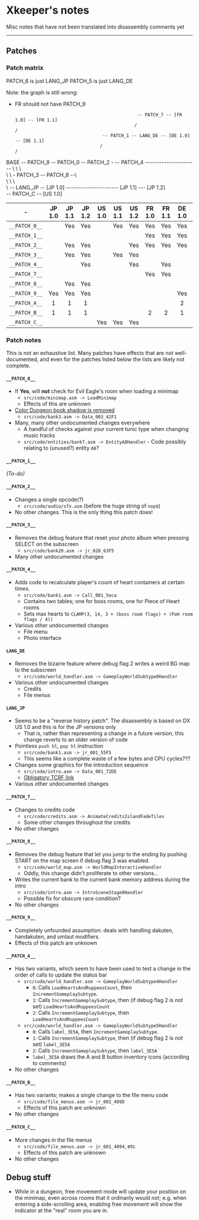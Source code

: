 # Xkeeper's notes
Misc notes that have not been translated into disassembly comments yet

----

## Patches

### Patch matrix

PATCH_6 is just LANG_JP
PATCH_5 is just LANG_DE

Note: the graph is still wrong:
- FR should not have PATCH_9


                                                    -- PATCH_7 -- [FR 1.0] -- [FR 1.1]
                                                   /                       /
                                       -- PATCH_1 -- LANG_DE -- [DE 1.0] -- [DE 1.1]
                                      /                                  /
BASE -- PATCH_9 -- PATCH_0 -- PATCH_2 - -- PATCH_4 ----------------------
   \           \                      \                                  \
    \           \                      \- PATCH_3 -- PATCH_8 --\          \
     \           \                                              \          \
      \           -- LANG_JP -- [JP 1.0] ---------------------- [JP 1.1] --- [JP 1.2]
       \
        -- PATCH_C -- [US 1.0]


|       -       | JP 1.0 | JP 1.1 | JP 1.2 | US 1.0 | US 1.1 | US 1.2 | FR 1.0 | FR 1.1 | DE 1.0 | DE 1.1 |
|:-------------:|:------:|:------:|:------:|:------:|:------:|:------:|:------:|:------:|:------:|:------:|
| `__PATCH_0__` |        |  Yes   |  Yes   |        |  Yes   |  Yes   |  Yes   |  Yes   |  Yes   |  Yes   |
| `__PATCH_1__` |        |        |        |        |        |        |  Yes   |  Yes   |  Yes   |  Yes   |
| `__PATCH_2__` |        |  Yes   |  Yes   |        |        |  Yes   |  Yes   |  Yes   |  Yes   |  Yes   |
| `__PATCH_3__` |        |  Yes   |  Yes   |        |  Yes   |  Yes   |        |        |        |        |
| `__PATCH_4__` |        |        |  Yes   |        |        |  Yes   |        |  Yes   |        |  Yes   |
| `__PATCH_7__` |        |        |        |        |        |        |  Yes   |  Yes   |        |        |
| `__PATCH_8__` |        |  Yes   |  Yes   |        |        |        |        |        |        |        |
| `__PATCH_9__` |  Yes   |  Yes   |  Yes   |        |        |        |        |        |  Yes   |  Yes   |
| `__PATCH_A__` |    1   |    1   |    1   |        |        |        |        |        |    2   |    2   |
| `__PATCH_B__` |    1   |    1   |    1   |        |        |        |    2   |    2   |    1   |    1   |
| `__PATCH_C__` |        |        |        |  Yes   |  Yes   |  Yes   |        |        |        |        |

### Patch notes

This is not an exhaustive list. Many patches have effects that are not well-documented,
and even for the patches listed below the lists are likely not complete.


#### `__PATCH_0__`
* If **Yes**, will **not** check for Evil Eagle's room when loading a minimap
  * `src/code/minimap.asm -> LoadMinimap`
  * Effects of this are unknown
* [Color Dungeon book shadow is removed](https://tcrf.net/The_Legend_of_Zelda:_Link%27s_Awakening/Version_Differences#Book.27s_Shadow_in_the_Library)
  * `src/code/bank3.asm -> Data_003_42F1`
* Many, many other undocumented changes everywhere
  * A handful of checks against your current tunic type when changing music tracks
  * `src/code/entities/bank7.asm -> EntityA8Handler` - Code possibly relating to (unused?) entity `A8`?


#### `__PATCH_1__`
_(To-do)_


#### `__PATCH_2__`
* Changes a single opcode(?)
  * `src/code/audio/sfx.asm` (before the huge string of `nop`s)
* No other changes. This is the only thing this patch does!


#### `__PATCH_3__`
* Removes the debug feature that reset your photo album when pressing SELECT on the subscreen
  * `src/code/bank20.asm -> jr_020_63F5`
* Many other undocumented changes


#### `__PATCH_4__`
* Adds code to recalculate player's count of heart containers at certain times.
  * `src/code/bank1.asm -> Call_001_5eca`
  * Contains two tables; one for boss rooms, one for Piece of Heart rooms
  * Sets max hearts to `CLAMP(3, 14, 3 + (boss room flags) + (PoH room flags / 4))`
* Various other undocumented changes
  * File menu
  * Photo interface

#### `LANG_DE`
* Removes the bizarre feature where debug flag 2 writes a weird BG map to the subscreen
  * `src/code/world_handler.asm -> GameplayWorldSubtype0Handler`
* Various other undocumented changes
  * Credits
  * File menus


#### `LANG_JP`
* Seems to be a "reverse history patch". The disassembly is based on DX US 1.0 and this is for the JP versions only
  * That is, rather than representing a change in a future version, this change reverts to an older version of code
* Pointless `push hl`, `pop hl` instruction
  * `src/code/bank1.asm -> jr_001_55F5`
  * This seems like a complete waste of a few bytes and CPU cycles???
* Changes some graphics for the introduction sequence
  * `src/code/intro.asm -> Data_001_72DE`
  * [Obligatory TCRF link](https://tcrf.net/The_Legend_of_Zelda:_Link%27s_Awakening/Version_Differences#Introduction_Background)
* Various other undocumented changes


#### `__PATCH_7__`
* Changes to credits code
  * `src/code/credits.asm -> AnimateCreditsIslandFadeTiles`
  * Some other changes throughout the credits
* No other changes


#### `__PATCH_8__`
* Removes the debug feature that let you jump to the ending by pushing START on the map screen if debug flag 3 was enabled.
  * `src/code/world_map.asm -> WorldMapInteractiveHandler`
  * Oddly, this change didn't proliferate to other versions...
* Writes the current bank to the current bank memory address during the intro
  * `src/code/intro.asm -> IntroSceneStage0Handler`
  * Possible fix for obscure race condition?
* No other changes


#### `__PATCH_9__`
* Completely unfounded assumption: deals with handling dakuten, handakuten, and umlaut modifiers.
* Effects of this patch are unknown


#### `__PATCH_A__`
* Has two variants, which seem to have been used to test a change in the order of calls to update the status bar
  * `src/code/world_handler.asm -> GameplayWorldSubtype4Handler`
    * `0`: Calls `LoadHeartsAndRuppeesCount`, then `IncrementGameplaySubtype`.
    * `1`: Calls `IncrementGameplaySubtype`, then (if debug flag 2 is _not_ set) `LoadHeartsAndRuppeesCount`
    * `2`: Calls `IncrementGameplaySubtype`, then `LoadHeartsAndRuppeesCount`
  * `src/code/world_handler.asm -> GameplayWorldSubtype5Handler`
    * `0`: Calls `label_3E5A`, then `IncrementGameplaySubtype`.
    * `1`: Calls `IncrementGameplaySubtype`, then (if debug flag 2 is _not_ set) `label_3E5A`
    * `2`: Calls `IncrementGameplaySubtype`, then `label_3E5A`
	* `label_3E5A` draws the A and B button inventory icons (according to comments)
* No other changes


#### `__PATCH_B__`
* Has two variants; makes a single change to the file menu code
  * `src/code/file_menus.asm -> jr_001_489D`
  * Effects of this patch are unknown
* No other changes


#### `__PATCH_C__`
* More changes in the file menus
  * `src/code/file_menus.asm -> jr_001_4894`, etc.
  * Effects of this patch are unknown
* No other changes


## Debug stuff

* While in a dungeon, free movement mode will update your position on the minimap,
  even across rooms that it ordinarily would not; e.g. when entering a side-scrolling area,
  enabling free movement will show the indicator at the "real" room you are in.

